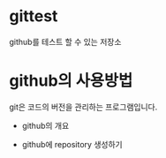 # gittest
github를 테스트 할 수 있는 저장소

# github의 사용방법

 git은 코드의 버전을 관리하는 프로그램입니다.
 
- github의 개요

- github에 repository 생성하기
